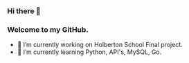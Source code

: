 ### Hi there 👋
### Welcome to my GitHub.

- 🔭 I’m currently working on Holberton School Final project.
- 🌱 I’m currently learning Python, API's, MySQL, Go.

<!--
**gasstin/gasstin** is a ✨ _special_ ✨ repository because its `README.md` (this file) appears on your GitHub profile.

Here are some ideas to get you started:


- 👯 I’m looking to collaborate on ...
- 🤔 I’m looking for help with ...
- 💬 Ask me about ...
- 📫 How to reach me: ...
- 😄 Pronouns: ...
- ⚡ Fun fact: ...
-->
